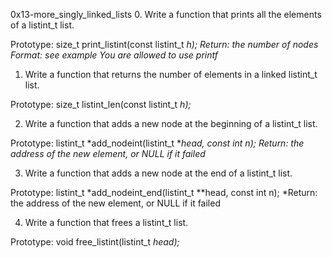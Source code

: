0x13-more_singly_linked_lists
0. Write a function that prints all the elements of a listint_t list.

Prototype: size_t print_listint(const listint_t *h);
Return: the number of nodes
Format: see example
You are allowed to use printf*


1. Write a function that returns the number of elements in a linked listint_t list.

Prototype: size_t listint_len(const listint_t *h);*


2. Write a function that adds a new node at the beginning of a listint_t list.

Prototype: listint_t *add_nodeint(listint_t **head, const int n);
Return: the address of the new element, or NULL if it failed*


3. Write a function that adds a new node at the end of a listint_t list.

Prototype: listint_t *add_nodeint_end(listint_t **head, const int n);
*Return: the address of the new element, or NULL if it failed


4. Write a function that frees a listint_t list.

Prototype: void free_listint(listint_t *head);*


